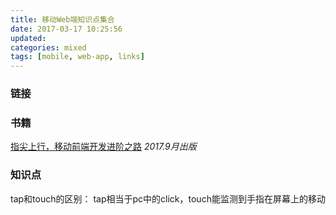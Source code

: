 ```yaml
---
title: 移动Web端知识点集合
date: 2017-03-17 10:25:56
updated:
categories: mixed
tags: [mobile, web-app, links]
---
```


### 链接



### 书籍
[指尖上行，移动前端开发进阶之路](#) *2017.9月出版*

### 知识点
tap和touch的区别：
tap相当于pc中的click，touch能监测到手指在屏幕上的移动

